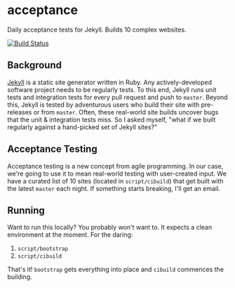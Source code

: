 # acceptance

Daily acceptance tests for Jekyll. Builds 10 complex websites.

[![Build Status](https://travis-ci.org/jekyll/acceptance.svg?branch=master)](https://travis-ci.org/jekyll/acceptance)

## Background

[Jekyll](https://github.com/jekyll/jekyll) is a static site generator
written in Ruby. Any actively-developed software project needs to be
regularly tests. To this end, Jekyll runs unit tests and integration tests
for every pull request and push to `master`. Beyond this, Jekyll is tested
by adventurous users who build their site with pre-releases or from
`master`. Often, these real-world site builds uncover bugs that the unit &
integration tests miss. So I asked myself, "what if we built regularly
against a hand-picked set of Jekyll sites?"

## Acceptance Testing

Acceptance testing is a new concept from agile programming. In our case,
we're going to use it to mean real-world testing with user-created input.
We have a curated list of 10 sites (located in `script/cibuild`) that get
built with the latest `master` each night. If something starts breaking,
I'll get an email.

## Running

Want to run this locally? You probably won't want to. It expects a clean
environment at the moment. For the daring:

1. `script/bootstrap`
2. `script/cibuild`

That's it! `bootstrap` gets everything into place and `cibuild` commences
the building.
